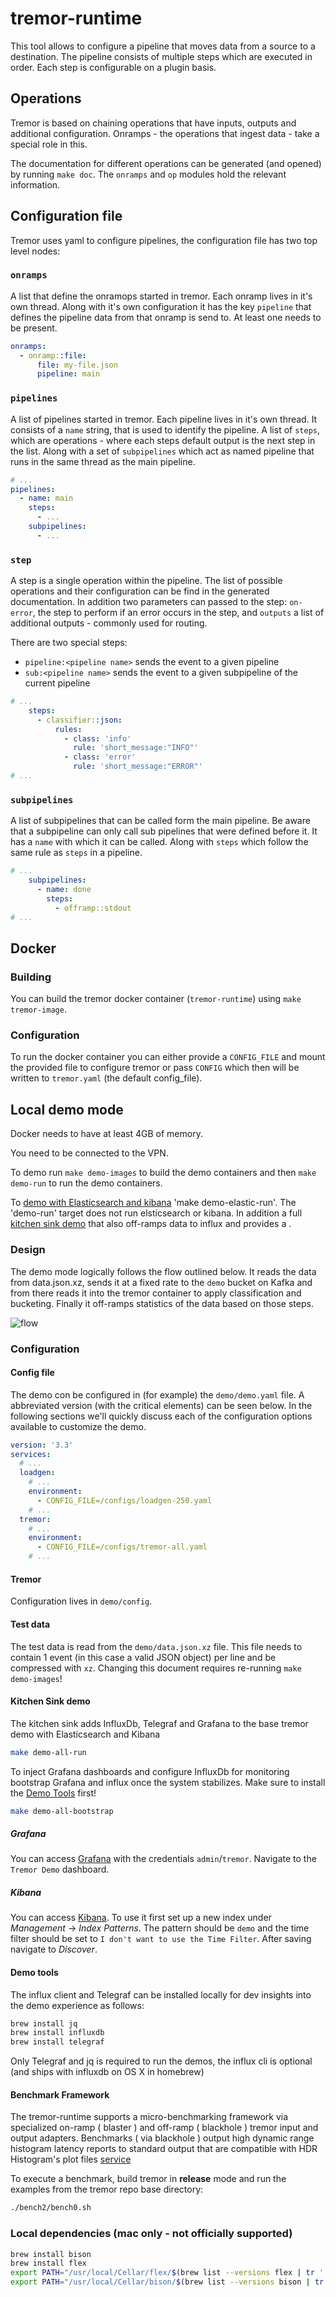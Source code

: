 # tremor-runtime

This tool allows to configure a pipeline that moves data from a source to a destination. The pipeline consists of multiple steps which are executed in order. Each step is configurable on a plugin basis.



## Operations

Tremor is based on chaining operations that have inputs, outputs and additional configuration. Onramps - the operations that ingest data - take a special role in this.

The documentation for different operations can be generated (and opened) by running `make doc`. The `onramps` and `op` modules hold the relevant information.


## Configuration file

Tremor uses yaml to configure pipelines, the configuration file has two top level nodes:

### `onramps`

A list that define the onramops started in tremor. Each onramp lives in it's own thread. Along with it's own configuration it has the key `pipeline` that defines the pipeline data from that onramp is send to. At least one needs to be present.

```yaml
onramps:
  - onramp::file:
      file: my-file.json
      pipeline: main
```

### `pipelines`

A list of pipelines started in tremor. Each pipeline lives in it's own thread. It consists of a `name` string, that is used to identify the pipeline. A list  of `steps`, which are operations - where each steps default output is the next step in the list. Along with a set of `subpipelines` which act as named pipeline that runs in the same thread as the main pipeline.

```yaml
# ...
pipelines:
  - name: main
    steps:
      - ...
    subpipelines:
      - ...
```

### `step`

A step is a single operation within the pipeline. The list of possible operations and their configuration can be find in the generated documentation. In addition two parameters can passed to the step: `on-error`, the step to perform if an error occurs in the step, and `outputs` a list of additional outputs - commonly used for routing.

There are two special steps:
- `pipeline:<pipeline name>` sends the event to a given pipeline
- `sub:<pipeline name>` sends the event to a given subpipeline of the current pipeline

```yaml
# ...
    steps:
      - classifier::json:
          rules:
            - class: 'info'
              rule: 'short_message:"INFO"'
            - class: 'error'
              rule: 'short_message:"ERROR"'
# ...
```

### `subpipelines`

A list of subpipelines that can be called form the main pipeline. Be aware that a subpipeline can only call sub pipelines that were defined before it. It has a `name` with which it can be called. Along with `steps` which follow the same rule as `steps` in a pipeline.
```yaml
# ...
    subpipelines:
      - name: done
        steps:
          - offramp::stdout
# ...
```

## Docker

### Building

You can build the tremor docker container (`tremor-runtime`) using `make tremor-image`.

### Configuration
To run the docker container you can either provide a `CONFIG_FILE` and mount the provided file to configure tremor or pass `CONFIG` which then will be written to `tremor.yaml` (the default config_file).


## Local demo mode

Docker needs to have at least 4GB of memory.

You need to be connected to the VPN.

To demo run `make demo-images`  to build the demo containers and then `make demo-run` to run the demo containers.

To [demo with Elasticsearch and kibana](#elastic-demo) 'make demo-elastic-run'. The 'demo-run' target does not run elsticsearch or kibana. In addition a full [kitchen sink demo](#kitchen-sink-demo) that also off-ramps data to influx and provides a  .

### Design

The demo mode logically follows the flow outlined below. It reads the data from data.json.xz, sends it at a fixed rate to the `demo` bucket on Kafka and from there reads it into the tremor container to apply classification and bucketing. Finally it off-ramps statistics of the data based on those steps.

![flow](docs/demo-flow.png)

### Configuration

#### Config file

The demo con be configured in (for example) the `demo/demo.yaml` file. A abbreviated version (with the critical elements) can be seen below. In the following sections we'll quickly discuss each of the configuration options available to customize the demo.

```yaml
version: '3.3'
services:
  # ...
  loadgen:
    # ...
    environment:
      - CONFIG_FILE=/configs/loadgen-250.yaml
    # ...
  tremor:
    # ...
    environment:
      - CONFIG_FILE=/configs/tremor-all.yaml
    # ...
```


#### Tremor

Configuration lives in `demo/config`.

#### Test data

The test data is read from the `demo/data.json.xz` file. This file needs to contain 1 event (in this case a valid JSON object) per line and be compressed with `xz`. Changing this document requires re-running `make demo-images`!


#### Kitchen Sink demo

The kitchen sink adds InfluxDb, Telegraf and Grafana to the base tremor demo with Elasticsearch and Kibana

```sh
make demo-all-run
```

To inject Grafana dashboards and configure InfluxDb for monitoring bootstrap Grafana and influx
once the system stabilizes. Make sure to install the [Demo Tools](#demo-tools)  first!

```sh
make demo-all-bootstrap
```

##### Grafana

You can access [Grafana](http://localhost:3000/login) with the credentials `admin`/`tremor`. Navigate to the `Tremor Demo` dashboard.

##### Kibana

You can access [Kibana](http://localhost:5601/app/kibana). To use it first set up a new index under *Management* -> *Index Patterns*. The pattern should be `demo` and the time filter should be set to `I don't want to use the Time Filter`. After saving navigate to *Discover*.

#### Demo tools

The influx client and Telegraf can be installed locally for dev insights into the demo experience as follows:

```sh
brew install jq
brew install influxdb
brew install telegraf
```

Only Telegraf and jq is required to run the demos, the influx cli is optional (and ships with influxdb on OS X in homebrew)

#### Benchmark Framework

The tremor-runtime supports a micro-benchmarking framework via specialized on-ramp ( blaster ) and off-ramp ( blackhole )
tremor input and output adapters. Benchmarks ( via blackhole ) output high dynamic range histogram latency reports to
standard output that are compatible with HDR Histogram's plot files [service](https://hdrhistogram.github.io/HdrHistogram/plotFiles.html)

To execute a benchmark, build tremor in **release** mode and run the examples from the tremor repo base directory:

```sh
./bench2/bench0.sh
```

### Local dependencies (mac only - not officially supported)

```bash
brew install bison
brew install flex
export PATH="/usr/local/Cellar/flex/$(brew list --versions flex | tr ' ' '\n' | tail -1)/bin/:$PATH"
export PATH="/usr/local/Cellar/bison/$(brew list --versions bison | tr ' ' '\n' | tail -1)/bin:$PATH"
```
